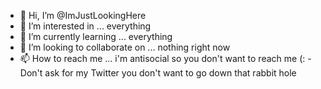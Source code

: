 - 👋 Hi, I’m @ImJustLookingHere
- 👀 I’m interested in ... everything   
- 🌱 I’m currently learning ... everything  
- 💞️ I’m looking to collaborate on ... nothing right now
- 📫 How to reach me ... i'm antisocial so you don't want to reach me (:
    -Don't ask for my Twitter you don't want to go down that rabbit hole 
